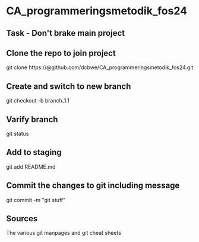 # CA_programmeringsmetodik_fos24


## Task - Don't brake main project

## Clone the repo to join project
git clone https://<token>@github.com/dcbwe/CA_programmeringsmetodik_fos24.git

## Create and switch to new branch
git checkout -b branch_1.1

## Varify branch
git status

## Add to staging
git add README.md

## Commit the changes to git including message
git commit -m "git stuff"

## Sources
The various git manpages and git cheat sheets
